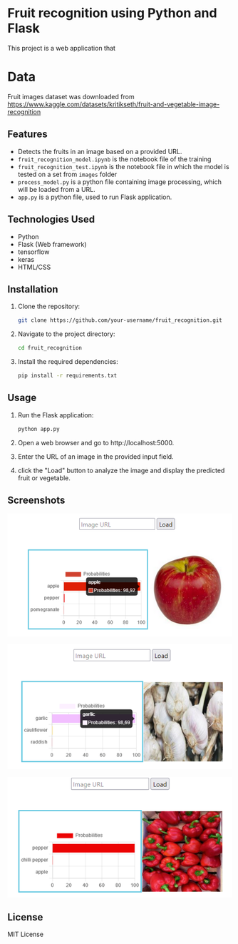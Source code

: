 # Fruit recognition using Python and Flask

This project is a web application that

# Data
Fruit images dataset was downloaded from 
https://www.kaggle.com/datasets/kritikseth/fruit-and-vegetable-image-recognition


## Features

- Detects the fruits in an image based on a provided URL.
- `fruit_recognition_model.ipynb` is the notebook file of the training
- `fruit_recognition_test.ipynb` is the notebook file in which the model is tested on a set from `images` folder
- `process_model.py` is a python file containing image processing, which will be loaded from a URL.
- `app.py`  is a python file, used to run Flask application.

## Technologies Used

- Python
- Flask (Web framework)
- tensorflow
- keras
- HTML/CSS

## Installation

1. Clone the repository:

    ```bash
    git clone https://github.com/your-username/fruit_recognition.git

2. Navigate to the project directory:

    ```bash
    cd fruit_recognition

3. Install the required dependencies:

    ```bash
    pip install -r requirements.txt

## Usage

1. Run the Flask application:

    ```bash
    python app.py

2. Open a web browser and go to http://localhost:5000.
3. Enter the URL of an image in the provided input field.
4. click the "Load" button to analyze the image and display the predicted fruit or vegetable.

## Screenshots

![Screenshot](output_images/flask_output_apple.png)

![Screenshot](output_images/flask_output_garlic.png)

![Screenshot](output_images/flask_output_pepper.png)

## License
MIT License